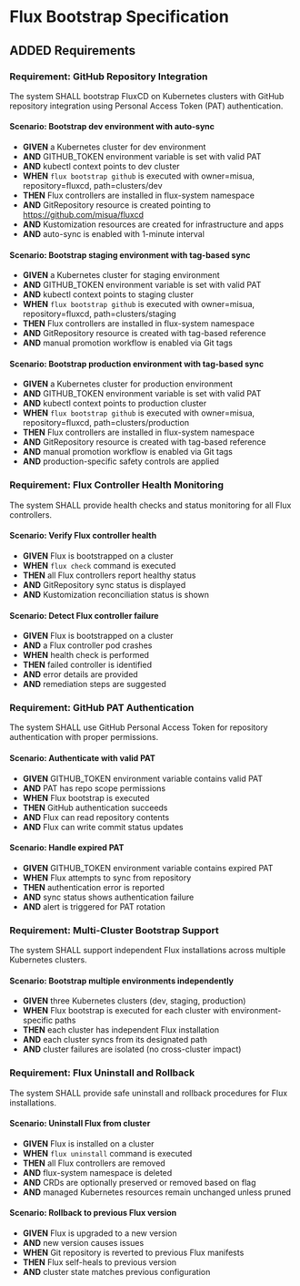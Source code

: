 # Flux Bootstrap Specification

## ADDED Requirements

### Requirement: GitHub Repository Integration

The system SHALL bootstrap FluxCD on Kubernetes clusters with GitHub repository integration using Personal Access Token (PAT) authentication.

#### Scenario: Bootstrap dev environment with auto-sync

- **GIVEN** a Kubernetes cluster for dev environment
- **AND** GITHUB_TOKEN environment variable is set with valid PAT
- **AND** kubectl context points to dev cluster
- **WHEN** `flux bootstrap github` is executed with owner=misua, repository=fluxcd, path=clusters/dev
- **THEN** Flux controllers are installed in flux-system namespace
- **AND** GitRepository resource is created pointing to https://github.com/misua/fluxcd
- **AND** Kustomization resources are created for infrastructure and apps
- **AND** auto-sync is enabled with 1-minute interval

#### Scenario: Bootstrap staging environment with tag-based sync

- **GIVEN** a Kubernetes cluster for staging environment
- **AND** GITHUB_TOKEN environment variable is set with valid PAT
- **AND** kubectl context points to staging cluster
- **WHEN** `flux bootstrap github` is executed with owner=misua, repository=fluxcd, path=clusters/staging
- **THEN** Flux controllers are installed in flux-system namespace
- **AND** GitRepository resource is created with tag-based reference
- **AND** manual promotion workflow is enabled via Git tags

#### Scenario: Bootstrap production environment with tag-based sync

- **GIVEN** a Kubernetes cluster for production environment
- **AND** GITHUB_TOKEN environment variable is set with valid PAT
- **AND** kubectl context points to production cluster
- **WHEN** `flux bootstrap github` is executed with owner=misua, repository=fluxcd, path=clusters/production
- **THEN** Flux controllers are installed in flux-system namespace
- **AND** GitRepository resource is created with tag-based reference
- **AND** manual promotion workflow is enabled via Git tags
- **AND** production-specific safety controls are applied

### Requirement: Flux Controller Health Monitoring

The system SHALL provide health checks and status monitoring for all Flux controllers.

#### Scenario: Verify Flux controller health

- **GIVEN** Flux is bootstrapped on a cluster
- **WHEN** `flux check` command is executed
- **THEN** all Flux controllers report healthy status
- **AND** GitRepository sync status is displayed
- **AND** Kustomization reconciliation status is shown

#### Scenario: Detect Flux controller failure

- **GIVEN** Flux is bootstrapped on a cluster
- **AND** a Flux controller pod crashes
- **WHEN** health check is performed
- **THEN** failed controller is identified
- **AND** error details are provided
- **AND** remediation steps are suggested

### Requirement: GitHub PAT Authentication

The system SHALL use GitHub Personal Access Token for repository authentication with proper permissions.

#### Scenario: Authenticate with valid PAT

- **GIVEN** GITHUB_TOKEN environment variable contains valid PAT
- **AND** PAT has repo scope permissions
- **WHEN** Flux bootstrap is executed
- **THEN** GitHub authentication succeeds
- **AND** Flux can read repository contents
- **AND** Flux can write commit status updates

#### Scenario: Handle expired PAT

- **GIVEN** GITHUB_TOKEN environment variable contains expired PAT
- **WHEN** Flux attempts to sync from repository
- **THEN** authentication error is reported
- **AND** sync status shows authentication failure
- **AND** alert is triggered for PAT rotation

### Requirement: Multi-Cluster Bootstrap Support

The system SHALL support independent Flux installations across multiple Kubernetes clusters.

#### Scenario: Bootstrap multiple environments independently

- **GIVEN** three Kubernetes clusters (dev, staging, production)
- **WHEN** Flux bootstrap is executed for each cluster with environment-specific paths
- **THEN** each cluster has independent Flux installation
- **AND** each cluster syncs from its designated path
- **AND** cluster failures are isolated (no cross-cluster impact)

### Requirement: Flux Uninstall and Rollback

The system SHALL provide safe uninstall and rollback procedures for Flux installations.

#### Scenario: Uninstall Flux from cluster

- **GIVEN** Flux is installed on a cluster
- **WHEN** `flux uninstall` command is executed
- **THEN** all Flux controllers are removed
- **AND** flux-system namespace is deleted
- **AND** CRDs are optionally preserved or removed based on flag
- **AND** managed Kubernetes resources remain unchanged unless pruned

#### Scenario: Rollback to previous Flux version

- **GIVEN** Flux is upgraded to a new version
- **AND** new version causes issues
- **WHEN** Git repository is reverted to previous Flux manifests
- **THEN** Flux self-heals to previous version
- **AND** cluster state matches previous configuration
